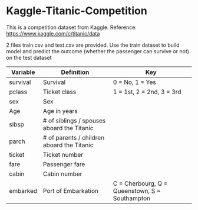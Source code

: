 # Kaggle-Titanic-Competition

This is a competition dataset from Kaggle. Reference: https://www.kaggle.com/c/titanic/data

2 files train.csv and test.csv are provided. Use the train dataset to build model and predict the outcome (whether the passenger can survive or not) on the test dataset

Variable | Definition | Key
---------|-----------|-------
survival | Survival	| 0 = No, 1 = Yes
pclass | Ticket class	| 1 = 1st, 2 = 2nd, 3 = 3rd
sex | Sex
Age | Age in years
sibsp | # of siblings / spouses aboard the Titanic
parch | # of parents / children aboard the Titanic
ticket | Ticket number
fare | Passenger fare
cabin | Cabin number
embarked | Port of Embarkation | C = Cherbourg, Q = Queenstown, S = Southampton

